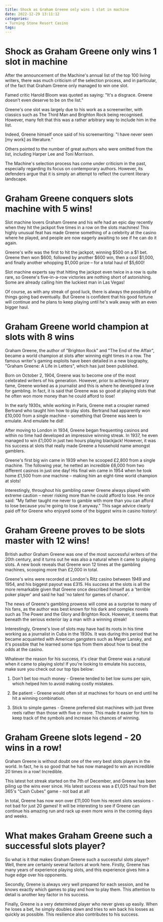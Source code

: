 ```yaml
---
title: Shock as Graham Greene only wins 1 slot in machine
date: 2022-12-29 13:11:12
categories:
- Turning Stone Resort Casino
tags:
---
```



# Shock as Graham Greene only wins 1 slot in machine

After the announcement of the Machine's annual list of the top 100 living writers, there was much criticism of the selection process, and in particular, of the fact that Graham Greene only managed to win one slot.

Famed critic Harold Bloom was quoted as saying: "It's a disgrace. Greene doesn't even deserve to be on the list."

Greene's one slot was largely due to his work as a screenwriter, with classics such as The Third Man and Brighton Rock being recognised. However, many felt that this was a rather arbitrary way to include him in the list.

Indeed, Greene himself once said of his screenwriting: "I have never seen [my work] as literature."

Others pointed to the number of great authors who were omitted from the list, including Harper Lee and Toni Morrison.

The Machine's selection process has come under criticism in the past, especially regarding its focus on contemporary authors. However, its defenders argue that it is simply an attempt to reflect the current literary landscape.

# Graham Greene conquers slots machine with 5 wins!

Slot machine lovers Graham Greene and his wife had an epic day recently when they hit the jackpot five times in a row on the slots machines! This highly unusual feat has made Greene something of a celebrity at the casino where he played, and people are now eagerly awaiting to see if he can do it again.

Greene's wife was the first to hit the jackpot, winning $500 on a $1 bet. Greene then won $600, followed by another $600 win, then a cool $1,000, and finally another whopping $1,000 prize – for a total haul of $5,600!

Slot machine experts say that hitting the jackpot even twice in a row is quite rare, so Greene's five-in-a-row victories are nothing short of astonishing. Some are already calling him the luckiest man in Las Vegas!

Of course, as with any streak of good luck, there is always the possibility of things going bad eventually. But Greene is confident that his good fortune will continue and he plans to keep playing until he's walk away with an even bigger haul.

# Graham Greene world champion at slots with 8 wins
Graham Greene, the author of "Brighton Rock" and "The End of the Affair", became a world champion at slots after winning eight times in a row. The famous writer's gaming exploits have been detailed in a new biography, "Graham Greene: A Life in Letters", which has just been published.

Born on October 2, 1904, Greene was to become one of the most celebrated writers of his generation. However, prior to achieving literary fame, Greene worked as a journalist and this is where he developed a love for gambling. In fact, it is said that Greene was so good at playing slots that he often won more money than he could afford to lose!

In the early 1930s, while working in Paris, Greene met a croupier named Bertrand who taught him how to play slots. Bertrand had apparently won £10,000 from a single machine – something that Greene was keen to emulate. And emulate he did!

After moving to London in 1934, Greene began frequenting casinos and within no time had developed an impressive winning streak. In 1937, he even managed to win £1,000 in just two hours playing blackjack! However, it was his success at slots that really made Greene a household name amongst gamblers.

Greene's first big win came in 1939 when he scooped £2,800 from a single machine. The following year, he netted an incredible £6,000 from two different casinos in just one day! His final win came in 1954 when he took home £1,500 from one machine – making him an eight-time world champion at slots!

Interestingly, throughout his gambling career Greene always played with extreme caution – never risking more than he could afford to lose. He once said: "My father taught me never to gamble with more than you can afford to lose because you're going to lose it anyway." This sage advice clearly paid off for Greene who enjoyed some of the biggest wins in casino history!

# Graham Greene proves to be slots master with 12 wins!

British author Graham Greene was one of the most successful writers of the 20th century, and it turns out he was also a natural when it came to playing slots. A new book reveals that Greene won 12 times at the gambling machines, scooping more than £2,000 in total.

Greene's wins were recorded at London's Ritz casino between 1949 and 1954, and his biggest payout was £315. His success at the slots is all the more remarkable given that Greene once described himself as a 'terrible poker player' and said he had 'no talent for games of chance'.

The news of Greene's gambling prowess will come as a surprise to many of his fans, as the author was best known for his dark and complex novels such as The Power and the Glory and Brighton Rock. However, it seems that beneath the serious exterior lay a man with a winning streak!

Interestingly, Greene's love of slots may have had its roots in his time working as a journalist in Cuba in the 1930s. It was during this period that he became acquainted with American gangsters such as Meyer Lansky, and it's possible that he learned some tips from them about how to beat the odds at the casino.

Whatever the reason for his success, it's clear that Greene was a natural when it came to playing slots! If you're looking to emulate his success, make sure you check out our top tips below:

1. Don't bet too much money - Greene tended to bet low sums per spin, which helped him to avoid making costly mistakes.

2. Be patient - Greene would often sit at machines for hours on end until he hit a winning combination.

3. Stick to simple games - Greene preferred slot machines with just three reels rather than those with five or more. This made it easier for him to keep track of the symbols and increase his chances of winning.

#  Graham Greene slots legend - 20 wins in a row!

Graham Greene is without doubt one of the very best slots players in the world. In fact, he is so good that he has now managed to win an incredible 20 times in a row! Incredible.

This latest hot streak started on the 7th of December, and Greene has been piling up the wins ever since. His latest success was a £1,025 haul from Bet 365's "Cash Cubes" game - not bad at all!

In total, Greene has now won over £11,000 from his recent slots sessions - not bad for just 20 games! It will be interesting to see if Greene can continue his amazing run and rack up even more wins in the coming days and weeks.

# What makes Graham Greene such a successful slots player?

So what is it that makes Graham Greene such a successful slots player? Well, there are certainly several factors at work here. Firstly, Greene has many years of experience playing slots, and this experience gives him a huge edge over his opponents.

Secondly, Greene is always very well prepared for each session, and he knows exactly which games to play and how to play them. This attention to detail is another key factor in his success.

Finally, Greene is a very determined player who never gives up easily. When he loses a bet, he simply doubles down and tries to win back his losses as quickly as possible. This resilience also contributes to his success.